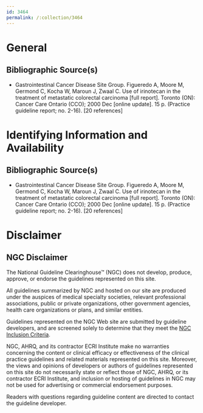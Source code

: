 ```yaml
---
id: 3464
permalink: /:collection/3464
---
```


# General

## Bibliographic Source(s)

- Gastrointestinal Cancer Disease Site Group. Figueredo A, Moore M, Germond C, Kocha W, Maroun J, Zwaal C. Use of irinotecan in the treatment of metastatic colorectal carcinoma [full report]. Toronto (ON): Cancer Care Ontario (CCO); 2000 Dec [online update]. 15 p. (Practice guideline report; no. 2-16). [20 references]

# Identifying Information and Availability

## Bibliographic Source(s)

- Gastrointestinal Cancer Disease Site Group. Figueredo A, Moore M, Germond C, Kocha W, Maroun J, Zwaal C. Use of irinotecan in the treatment of metastatic colorectal carcinoma [full report]. Toronto (ON): Cancer Care Ontario (CCO); 2000 Dec [online update]. 15 p. (Practice guideline report; no. 2-16). [20 references]

# Disclaimer

## NGC Disclaimer

The National Guideline Clearinghouse™ (NGC) does not develop, produce, approve, or endorse the guidelines represented on this site.

All guidelines summarized by NGC and hosted on our site are produced under the auspices of medical specialty societies, relevant professional associations, public or private organizations, other government agencies, health care organizations or plans, and similar entities.

Guidelines represented on the NGC Web site are submitted by guideline developers, and are screened solely to determine that they meet the [NGC Inclusion Criteria](/help-and-about/summaries/inclusion-criteria).

NGC, AHRQ, and its contractor ECRI Institute make no warranties concerning the content or clinical efficacy or effectiveness of the clinical practice guidelines and related materials represented on this site. Moreover, the views and opinions of developers or authors of guidelines represented on this site do not necessarily state or reflect those of NGC, AHRQ, or its contractor ECRI Institute, and inclusion or hosting of guidelines in NGC may not be used for advertising or commercial endorsement purposes.

Readers with questions regarding guideline content are directed to contact the guideline developer.

